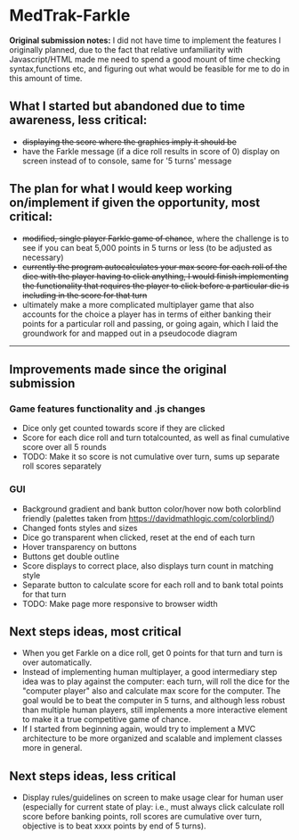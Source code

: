 # MedTrak-Farkle

**Original submission notes:** I did not have time to implement the features I originally planned, due to the fact that relative unfamiliarity with Javascript/HTML made me need to spend a good mount of time checking syntax,functions etc, and figuring out what would be feasible for me to do in this amount of time.

## What I started but abandoned due to time awareness, less critical:

- ~~displaying the score where the graphics imply it should be~~
- have the Farkle message (if a dice roll results in score of 0) display on screen instead of to console, same for '5 turns' message

## The plan for what I would keep working on/implement if given the opportunity, most critical:

- ~~modified, single player Farkle game of chance~~, where the challenge is to see if you can beat 5,000 points in 5 turns or less (to be adjusted as necessary)
- ~~currently the program autocalculates your max score for each roll of the dice with the player having to click anything, I would finish implementing the functionality that requires the player to click before a particular die is including in the score for that turn~~
- ultimately make a more complicated multiplayer game that also accounts for the choice a player has in terms of either banking their points for a particular roll and passing, or going again, which I laid the groundwork for and mapped out in a pseudocode diagram

---

## Improvements made since the original submission

### Game features functionality and .js changes

- Dice only get counted towards score if they are clicked
- Score for each dice roll and turn totalcounted, as well as final cumulative score over all 5 rounds
- TODO: Make it so score is not cumulative over turn, sums up separate roll scores separately

### GUI

- Background gradient and bank button color/hover now both colorblind friendly
  (palettes taken from https://davidmathlogic.com/colorblind/)
- Changed fonts styles and sizes
- Dice go transparent when clicked, reset at the end of each turn
- Hover transparency on buttons
- Buttons get double outline
- Score displays to correct place, also displays turn count in matching style
- Separate button to calculate score for each roll and to bank total points for that turn
- TODO: Make page more responsive to browser width

## Next steps ideas, most critical

- When you get Farkle on a dice roll, get 0 points for that turn and turn is over automatically.
- Instead of implementing human multiplayer, a good intermediary step idea was to play against the computer: each turn, will roll the dice for the "computer player" also and calculate max score for the computer. The goal would be to beat the computer in 5 turns, and although less robust than multiple human players, still implements a more interactive element to make it a true competitive game of chance.
- If I started from beginning again, would try to implement a MVC architecture to be more organized and scalable and implement classes more in general.

## Next steps ideas, less critical

- Display rules/guidelines on screen to make usage clear for human user (especially for current state of play: i.e., must always click calculate roll score before banking points, roll scores are cumulative over turn, objective is to beat xxxx points by end of 5 turns).
